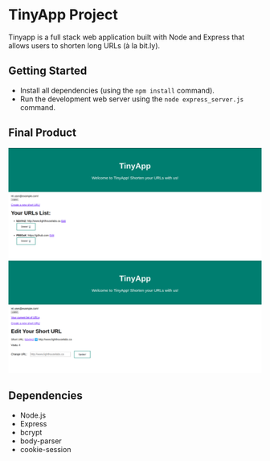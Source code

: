 # TinyApp Project

Tinyapp is a full stack web application built with Node and Express that allows users to shorten long URLs (à la bit.ly).

## Getting Started

- Install all dependencies (using the `npm install` command).
- Run the development web server using the `node express_server.js` command.

## Final Product

!["Screenshot of URLs page"](https://github.com/Nelson-Yu/lighthouse-labs-tinyapp-project/blob/master/docs/urls-index.png)
!["Screenshot of URL edit page"](https://github.com/Nelson-Yu/lighthouse-labs-tinyapp-project/blob/master/docs/urls-id.png)

## Dependencies

- Node.js
- Express
- bcrypt
- body-parser
- cookie-session
